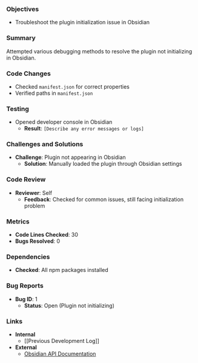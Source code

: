 ### Objectives
- Troubleshoot the plugin initialization issue in Obsidian

### Summary
Attempted various debugging methods to resolve the plugin not initializing in Obsidian.

### Code Changes
- Checked `manifest.json` for correct properties
- Verified paths in `manifest.json`

### Testing
- Opened developer console in Obsidian
  - **Result**: `[Describe any error messages or logs]`

### Challenges and Solutions
- **Challenge**: Plugin not appearing in Obsidian
  - **Solution**: Manually loaded the plugin through Obsidian settings

### Code Review
- **Reviewer**: Self
  - **Feedback**: Checked for common issues, still facing initialization problem

### Metrics
- **Code Lines Checked**: 30
- **Bugs Resolved**: 0

### Dependencies
- **Checked**: All npm packages installed

### Bug Reports
- **Bug ID**: 1
  - **Status**: Open (Plugin not initializing)

### Links
- **Internal**
  - [[Previous Development Log]]
- **External**
  - [Obsidian API Documentation](https://github.com/obsidianmd/obsidian-api)
